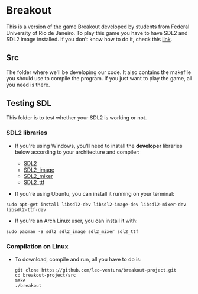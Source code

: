 # Breakout
This is a version of the game Breakout developed by students from Federal University of Rio de Janeiro. To play this game you have to have SDL2 and SDL2 image installed. If you don't know how to do it, check this [link](https://wiki.libsdl.org/Installation).

## Src
The folder where we'll be developing our code. It also contains the makefile you should use to compile the program. If you just want to play the game, all you need is there.

## Testing SDL
This folder is to test whether your SDL2 is working or not.

### SDL2 libraries
- If you're using Windows, you'll need to install the **developer** libraries below according to your architecture and compiler:
  - [SDL2](https://www.libsdl.org/download-2.0.php)
  - [SDL2_image](https://www.libsdl.org/projects/SDL_image/)
  - [SDL2_mixer](https://www.libsdl.org/projects/SDL_mixer/)
  - [SDL2_ttf](https://www.libsdl.org/projects/SDL_ttf/)

- If you're using Ubuntu, you can install it running on your terminal:
```
sudo apt-get install libsdl2-dev libsdl2-image-dev libsdl2-mixer-dev libsdl2-ttf-dev
```

- If you're an Arch Linux user, you can install it with:
```
sudo pacman -S sdl2 sdl2_image sdl2_mixer sdl2_ttf
```

### Compilation on Linux
  - To download, compile and run, all you have to do is:
    ```
    git clone https://github.com/leo-ventura/breakout-project.git
    cd breakout-project/src
    make
    ./breakout
    ``` 
